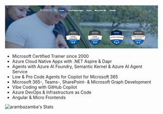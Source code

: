 [![header](_images/header.jpg)](https://www.integrations.at)

- Microsoft Certified Trainer since 2000
- Azure Cloud Native Apps with .NET Aspire & Dapr
- Agents with Azure AI Foundry, Semantic Kernel & Azure AI Agent Service
- Low & Pro Code Agents for Copilot for Microsoft 365
- Microsoft 365-, Teams-, SharePoint- & Microsoft Graph Development
- Vibe Coding with GitHub Copilot
- Azure DevOps & Infrastructure as Code
- Angular & Micro Frontends

![arambazamba's Stats](https://github-readme-stats.vercel.app/api?username=alexander-kastil&theme=vue-dark&show_icons=true&hide_border=true&count_private=true)
